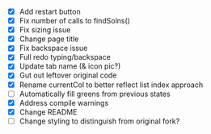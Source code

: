 - [x] Add restart button
- [x] Fix number of calls to findSolns()
- [x] Fix sizing issue
- [x] Change page title
- [x] Fix backspace issue
- [x] Full redo typing/backspace
- [x] Update tab name (& icon pic?)
- [x] Gut out leftover original code
- [x] Rename currentCol to better reflect list index approach
- [ ] Automatically fill greens from previous states
- [x] Address compile warnings
- [x] Change README
- [ ] Change styling to distinguish from original fork?
